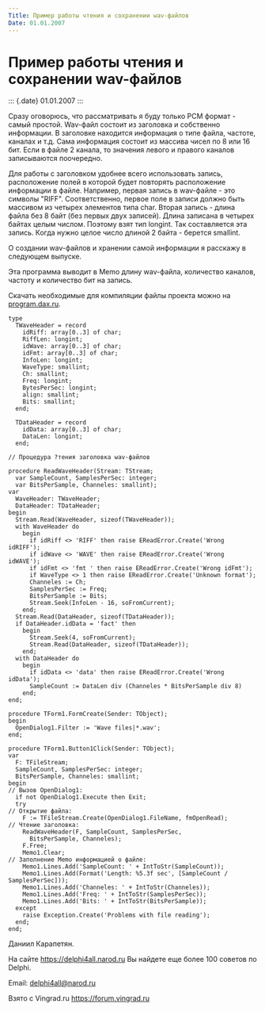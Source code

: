```yaml
---
Title: Пример работы чтения и сохранении wav-файлов
Date: 01.01.2007
---
```



Пример работы чтения и сохранении wav-файлов
============================================

::: {.date}
01.01.2007
:::

Сразу оговорюсь, что рассматривать я буду только PCM формат - самый
простой. Wav-файл состоит из заголовка и собственно информации. В
заголовке находится информация о типе файла, частоте, каналах и т.д.
Сама информация состоит из массива чисел по 8 или 16 бит. Если в файле 2
канала, то значения левого и правого каналов записываются поочередно.

Для работы с заголовком удобнее всего использовать запись, расположение
полей в которой будет повторять расположение информации в файле.
Например, первая запись в wav-файле - это символы "RIFF".
Соответственно, первое поле в записи должно быть массивом из четырех
элементов типа char. Вторая запись - длина файла без 8 байт (без первых
двух записей). Длина записана в четырех байтах целым числом. Поэтому
взят тип longint. Так составляется эта запись. Когда нужно целое число
длиной 2 байта - берется smallint.

О создании wav-файлов и хранении самой информации я расскажу в следующем
выпуске.

Эта программа выводит в Memo длину wav-файла, количество каналов,
частоту и количество бит на запись.

Скачать необходимые для компиляции файлы проекта можно на
[program.dax.ru](https://program.dax.ru).

    type
      TWaveHeader = record
        idRiff: array[0..3] of char;
        RiffLen: longint;
        idWave: array[0..3] of char;
        idFmt: array[0..3] of char;
        InfoLen: longint;
        WaveType: smallint;
        Ch: smallint;
        Freq: longint;
        BytesPerSec: longint;
        align: smallint;
        Bits: smallint;
      end;
     
      TDataHeader = record
        idData: array[0..3] of char;
        DataLen: longint;
      end;
     
    // Процедура ?тения заголовка wav-файлов
     
    procedure ReadWaveHeader(Stream: TStream;
      var SampleCount, SamplesPerSec: integer;
      var BitsPerSample, Channeles: smallint);
    var
      WaveHeader: TWaveHeader;
      DataHeader: TDataHeader;
    begin
      Stream.Read(WaveHeader, sizeof(TWaveHeader));
      with WaveHeader do
        begin
          if idRiff <> 'RIFF' then raise EReadError.Create('Wrong idRIFF');
          if idWave <> 'WAVE' then raise EReadError.Create('Wrong idWAVE');
          if idFmt <> 'fmt ' then raise EReadError.Create('Wrong idFmt');
          if WaveType <> 1 then raise EReadError.Create('Unknown format');
          Channeles := Ch;
          SamplesPerSec := Freq;
          BitsPerSample := Bits;
          Stream.Seek(InfoLen - 16, soFromCurrent);
        end;
      Stream.Read(DataHeader, sizeof(TDataHeader));
      if DataHeader.idData = 'fact' then
        begin
          Stream.Seek(4, soFromCurrent);
          Stream.Read(DataHeader, sizeof(TDataHeader));
        end;
      with DataHeader do
        begin
          if idData <> 'data' then raise EReadError.Create('Wrong idData');
          SampleCount := DataLen div (Channeles * BitsPerSample div 8)
        end;
    end;
     
    procedure TForm1.FormCreate(Sender: TObject);
    begin
      OpenDialog1.Filter := 'Wave files|*.wav';
    end;
     
    procedure TForm1.Button1Click(Sender: TObject);
    var
      F: TFileStream;
      SampleCount, SamplesPerSec: integer;
      BitsPerSample, Channeles: smallint;
    begin
    // Вызов OpenDialog1:
      if not OpenDialog1.Execute then Exit;
      try
    // Открытие файла:
        F := TFileStream.Create(OpenDialog1.FileName, fmOpenRead);
    // Чтение заголовка:
        ReadWaveHeader(F, SampleCount, SamplesPerSec,
          BitsPerSample, Channeles);
        F.Free;
        Memo1.Clear;
    // Заполнение Memo информацией о файле:
        Memo1.Lines.Add('SampleCount: ' + IntToStr(SampleCount));
        Memo1.Lines.Add(Format('Length: %5.3f sec', [SampleCount / SamplesPerSec]));
        Memo1.Lines.Add('Channeles: ' + IntToStr(Channeles));
        Memo1.Lines.Add('Freq: ' + IntToStr(SamplesPerSec));
        Memo1.Lines.Add('Bits: ' + IntToStr(BitsPerSample));
      except
        raise Exception.Create('Problems with file reading');
      end;
    end;

Даниил Карапетян.

На сайте <https://delphi4all.narod.ru> Вы найдете еще более 100 советов
по Delphi.

Email: <delphi4all@narod.ru>

Взято с Vingrad.ru <https://forum.vingrad.ru>
